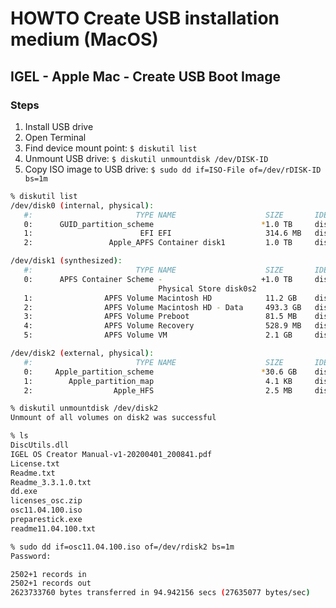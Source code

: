 # HOWTO Create USB installation medium (MacOS)

## IGEL - Apple Mac - Create USB Boot Image

### Steps

1) Install USB drive
2) Open Terminal
3) Find device mount point: `$ diskutil list`
4) Unmount USB drive: `$ diskutil unmountdisk /dev/DISK-ID`
5) Copy ISO image to USB drive: `$ sudo dd if=ISO-File of=/dev/rDISK-ID bs=1m`

```bash
% diskutil list
/dev/disk0 (internal, physical):
   #:                       TYPE NAME                    SIZE       IDENTIFIER
   0:      GUID_partition_scheme                        *1.0 TB     disk0
   1:                        EFI EFI                     314.6 MB   disk0s1
   2:                 Apple_APFS Container disk1         1.0 TB     disk0s2

/dev/disk1 (synthesized):
   #:                       TYPE NAME                    SIZE       IDENTIFIER
   0:      APFS Container Scheme -                      +1.0 TB     disk1
                                 Physical Store disk0s2
   1:                APFS Volume Macintosh HD            11.2 GB    disk1s1
   2:                APFS Volume Macintosh HD - Data     493.3 GB   disk1s2
   3:                APFS Volume Preboot                 81.5 MB    disk1s3
   4:                APFS Volume Recovery                528.9 MB   disk1s4
   5:                APFS Volume VM                      2.1 GB     disk1s5

/dev/disk2 (external, physical):
   #:                       TYPE NAME                    SIZE       IDENTIFIER
   0:     Apple_partition_scheme                        *30.6 GB    disk2
   1:        Apple_partition_map                         4.1 KB     disk2s1
   2:                  Apple_HFS                         2.5 MB     disk2s2
   ```

```bash
% diskutil unmountdisk /dev/disk2
Unmount of all volumes on disk2 was successful
```

```bash
% ls
DiscUtils.dll
IGEL OS Creator Manual-v1-20200401_200841.pdf
License.txt
Readme.txt
Readme_3.3.1.0.txt
dd.exe
licenses_osc.zip
osc11.04.100.iso
preparestick.exe
readme11.04.100.txt
```

```bash
% sudo dd if=osc11.04.100.iso of=/dev/rdisk2 bs=1m
Password:

2502+1 records in
2502+1 records out
2623733760 bytes transferred in 94.942156 secs (27635077 bytes/sec)
```
